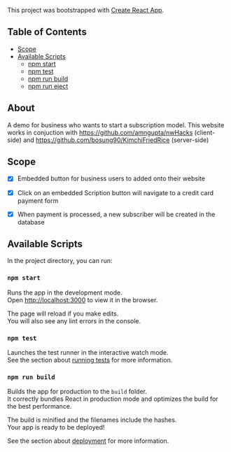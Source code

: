 This project was bootstrapped with [Create React App](https://github.com/facebookincubator/create-react-app).


## Table of Contents
- [Scope](#scope)
- [Available Scripts](#available-scripts)
  - [npm start](#npm-start)
  - [npm test](#npm-test)
  - [npm run build](#npm-run-build)
  - [npm run eject](#npm-run-eject)
  
## About
A demo for business who wants to start a subscription model. 
This website works in conjuction with https://github.com/amngupta/nwHacks (client-side)
and https://github.com/bosung90/KimchiFriedRice (server-side)

## Scope

- [x] Embedded button for business users to added onto their website
- [x] Click on an embedded Scription button will navigate to a credit card payment form
- [x] When payment is processed, a new subscriber will be created in the database



## Available Scripts

In the project directory, you can run:

### `npm start`

Runs the app in the development mode.<br>
Open [http://localhost:3000](http://localhost:3000) to view it in the browser.

The page will reload if you make edits.<br>
You will also see any lint errors in the console.

### `npm test`

Launches the test runner in the interactive watch mode.<br>
See the section about [running tests](#running-tests) for more information.

### `npm run build`

Builds the app for production to the `build` folder.<br>
It correctly bundles React in production mode and optimizes the build for the best performance.

The build is minified and the filenames include the hashes.<br>
Your app is ready to be deployed!

See the section about [deployment](#deployment) for more information.
